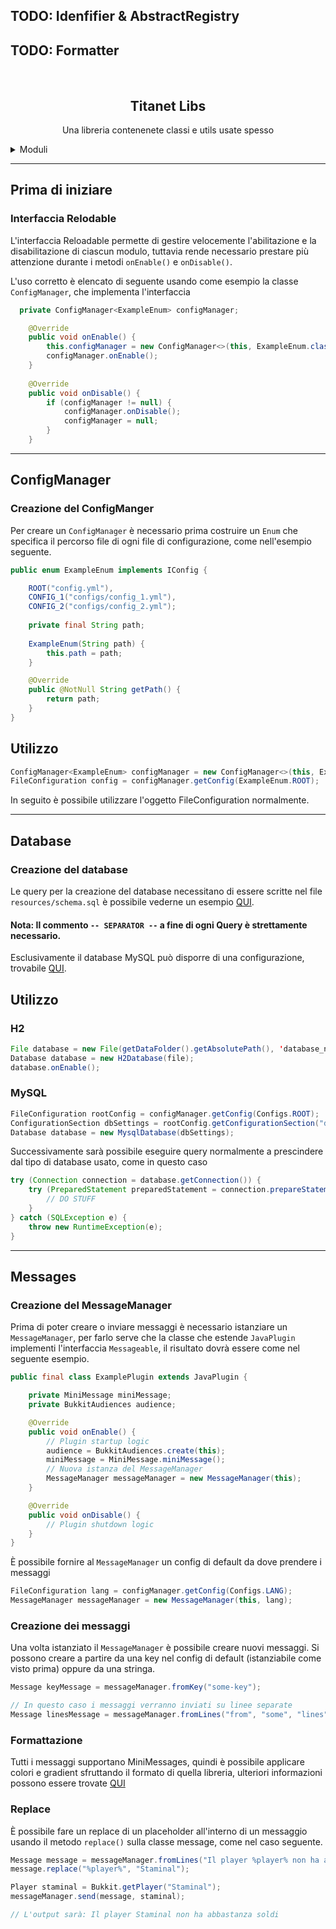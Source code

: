 ## TODO: Idenfifier & AbstractRegistry
## TODO: Formatter

<br />
<div align="center">
<h2 align="center">Titanet Libs</h2>
  <p align="center">
    Una libreria contenenete classi e utils usate spesso
    <br />
  </p>
</div>

<details>
  <summary>Moduli</summary>
  <ol>
    <li><a href="#database">Databases</a></li>
    <li><a href="#configs">Configurations</a></li>
    <li><a href="#message">Messages</a></li>
  </ol>
</details>

-----------

## Prima di iniziare
### Interfaccia Relodable
L'interfaccia Reloadable permette di gestire velocemente l'abilitazione e la disabilitazione di ciascun modulo, tuttavia rende necessario
prestare più attenzione durante i metodi ```onEnable()``` e ```onDisable()```.

L'uso corretto è elencato di seguente usando come esempio la classe ```ConfigManager```, che implementa l'interfaccia

```java
  private ConfigManager<ExampleEnum> configManager;

    @Override
    public void onEnable() {
        this.configManager = new ConfigManager<>(this, ExampleEnum.class);
        configManager.onEnable();
    }
    
    @Override
    public void onDisable() {
        if (configManager != null) {
            configManager.onDisable();
            configManager = null;
        }
    }
```
-----------

## ConfigManager <a name="configs"></a>
### Creazione del ConfigManger
Per creare un ```ConfigManager``` è necessario prima costruire un ```Enum``` 
che specifica il percorso file di ogni file di configurazione, come nell'esempio seguente.

```java
public enum ExampleEnum implements IConfig {

    ROOT("config.yml"),
    CONFIG_1("configs/config_1.yml"),
    CONFIG_2("configs/config_2.yml");
    
    private final String path;
    
    ExampleEnum(String path) {
        this.path = path;
    }

    @Override
    public @NotNull String getPath() {
        return path;
    }
}
```

## Utilizzo

```java
ConfigManager<ExampleEnum> configManager = new ConfigManager<>(this, ExampleEnum.class);
FileConfiguration config = configManager.getConfig(ExampleEnum.ROOT);
```
In seguito è possibile utilizzare l'oggetto FileConfiguration normalmente.

-----------

## Database


### Creazione del database <a name="database"></a>

Le query per la creazione del database necessitano di essere scritte nel file ```resources/schema.sql```
è possibile vederne un esempio <a href="https://github.com/TitanetMC/TitanLibs/blob/main/src/main/resources/schema.sql">QUI</a>.

#### Nota: Il commento ```-- SEPARATOR --``` a fine di ogni Query è strettamente necessario.

Esclusivamente il database MySQL può disporre di una configurazione, trovabile <a href="https://github.com/TitanetMC/TitanLibs/blob/main/src/main/resources/config.yml">QUI</a>.

## Utilizzo
### H2
```java
File database = new File(getDataFolder().getAbsolutePath(), 'database_name');
Database database = new H2Database(file);
database.onEnable();
```
### MySQL
```java
FileConfiguration rootConfig = configManager.getConfig(Configs.ROOT);
ConfigurationSection dbSettings = rootConfig.getConfigurationSection("database");
Database database = new MysqlDatabase(dbSettings);
```

Successivamente sarà possibile eseguire query normalmente 
a prescindere dal tipo di database usato, come in questo caso

```java
try (Connection connection = database.getConnection()) {
    try (PreparedStatement preparedStatement = connection.prepareStatement(QUERY)) {
        // DO STUFF
    }
} catch (SQLException e) {
    throw new RuntimeException(e);
}
```
-----------

## Messages <a name="message"></a>
### Creazione del MessageManager

Prima di poter creare o inviare messaggi è necessario istanziare un ```MessageManager```, per farlo serve
che la classe che estende ```JavaPlugin``` implementi l'interfaccia ```Messageable```, il
risultato dovrà essere come nel seguente esempio.

```java
public final class ExamplePlugin extends JavaPlugin {

    private MiniMessage miniMessage;
    private BukkitAudiences audience;

    @Override
    public void onEnable() {
        // Plugin startup logic
        audience = BukkitAudiences.create(this);
        miniMessage = MiniMessage.miniMessage();
        // Nuova istanza del MessageManager
        MessageManager messageManager = new MessageManager(this);
    }

    @Override
    public void onDisable() {
        // Plugin shutdown logic
    }
}
```

È possibile fornire al ```MessageManager``` un config di default da dove prendere i messaggi
```java
FileConfiguration lang = configManager.getConfig(Configs.LANG);
MessageManager messageManager = new MessageManager(this, lang);
```
### Creazione dei messaggi
Una volta istanziato il ```MessageManager``` è possibile creare nuovi messaggi.
Si possono creare a partire da una key nel config di default (istanziabile come visto prima) oppure da una stringa.

```java
Message keyMessage = messageManager.fromKey("some-key");

// In questo caso i messaggi verranno inviati su linee separate
Message linesMessage = messageManager.fromLines("from", "some", "lines");
```

### Formattazione
Tutti i messaggi supportano MiniMessages, quindi è possibile applicare colori
e gradient sfruttando il formato di quella libreria, ulteriori informazioni 
possono essere trovate <a href="https://docs.adventure.kyori.net/minimessage/format.html#format">QUI</a>

### Replace
È possibile fare un replace di un placeholder all'interno di un messaggio usando il metodo
```replace()``` sulla classe message, come nel caso seguente.
```java
Message message = messageManager.fromLines("Il player %player% non ha abbastanza soldi");
message.replace("%player%", "Staminal");

Player staminal = Bukkit.getPlayer("Staminal");
messageManager.send(message, staminal);

// L'output sarà: Il player Staminal non ha abbastanza soldi
```
